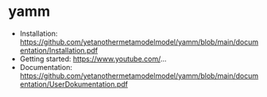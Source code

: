 # yamm

* Installation: https://github.com/yetanothermetamodelmodel/yamm/blob/main/documentation/Installation.pdf
* Getting started: https://www.youtube.com/...
* Documentation: https://github.com/yetanothermetamodelmodel/yamm/blob/main/documentation/UserDokumentation.pdf
